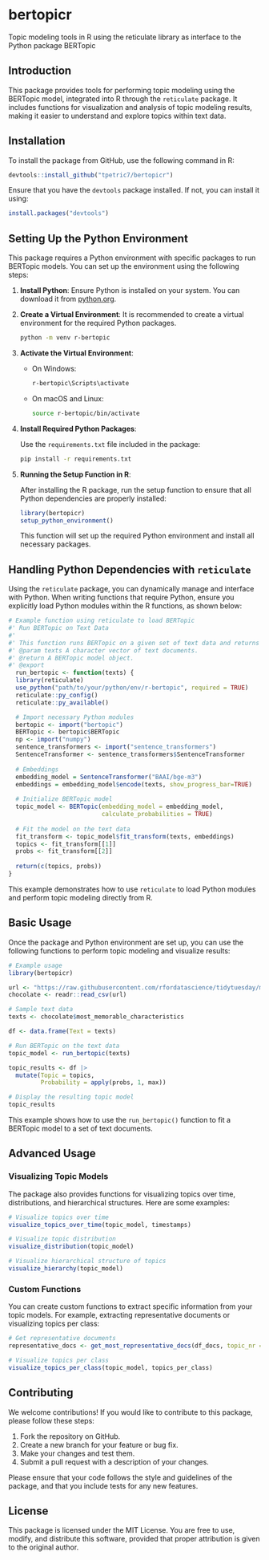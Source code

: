 # bertopicr

Topic modeling tools in R using the reticulate library as interface to the Python package BERTopic

## Introduction

This package provides tools for performing topic modeling using the BERTopic model, integrated into R through the `reticulate` package. It includes functions for visualization and analysis of topic modeling results, making it easier to understand and explore topics within text data.

## Installation

To install the package from GitHub, use the following command in R:

```r
devtools::install_github("tpetric7/bertopicr")
```

Ensure that you have the `devtools` package installed. If not, you can install it using:

```r
install.packages("devtools")
```

## Setting Up the Python Environment

This package requires a Python environment with specific packages to run BERTopic models. You can set up the environment using the following steps:

1. **Install Python**: Ensure Python is installed on your system. You can download it from [python.org](https://www.python.org/).

2. **Create a Virtual Environment**: It is recommended to create a virtual environment for the required Python packages.

    ```bash
    python -m venv r-bertopic
    ```

3. **Activate the Virtual Environment**:

    - On Windows:

        ```bash
        r-bertopic\Scripts\activate
        ```

    - On macOS and Linux:

        ```bash
        source r-bertopic/bin/activate
        ```

4. **Install Required Python Packages**:

    Use the `requirements.txt` file included in the package:

    ```bash
    pip install -r requirements.txt
    ```

5. **Running the Setup Function in R**:

    After installing the R package, run the setup function to ensure that all Python dependencies are properly installed:

    ```r
    library(bertopicr)
    setup_python_environment()
    ```

    This function will set up the required Python environment and install all necessary packages.

## Handling Python Dependencies with `reticulate`

Using the `reticulate` package, you can dynamically manage and interface with Python. When writing functions that require Python, ensure you explicitly load Python modules within the R functions, as shown below:

```r
# Example function using reticulate to load BERTopic
#' Run BERTopic on Text Data
#'
#' This function runs BERTopic on a given set of text data and returns the topic model.
#' @param texts A character vector of text documents.
#' @return A BERTopic model object.
#' @export
  run_bertopic <- function(texts) {
  library(reticulate)
  use_python("path/to/your/python/env/r-bertopic", required = TRUE)
  reticulate::py_config()
  reticulate::py_available()

  # Import necessary Python modules
  bertopic <- import("bertopic")
  BERTopic <- bertopic$BERTopic
  np <- import("numpy")
  sentence_transformers <- import("sentence_transformers")
  SentenceTransformer <- sentence_transformers$SentenceTransformer
  
  # Embeddings
  embedding_model = SentenceTransformer("BAAI/bge-m3")
  embeddings = embedding_model$encode(texts, show_progress_bar=TRUE)
  
  # Initialize BERTopic model
  topic_model <- BERTopic(embedding_model = embedding_model, 
                          calculate_probabilities = TRUE)
  
  # Fit the model on the text data
  fit_transform <- topic_model$fit_transform(texts, embeddings)
  topics <- fit_transform[[1]]
  probs <- fit_transform[[2]]
  
  return(c(topics, probs))
}
```

This example demonstrates how to use `reticulate` to load Python modules and perform topic modeling directly from R.

## Basic Usage

Once the package and Python environment are set up, you can use the following functions to perform topic modeling and visualize results:

```r
# Example usage
library(bertopicr)

url <- "https://raw.githubusercontent.com/rfordatascience/tidytuesday/master/data/2022/2022-01-18/chocolate.csv"
chocolate <- readr::read_csv(url)

# Sample text data
texts <- chocolate$most_memorable_characteristics

df <- data.frame(Text = texts)

# Run BERTopic on the text data
topic_model <- run_bertopic(texts)

topic_results <- df |> 
  mutate(Topic = topics, 
         Probability = apply(probs, 1, max))

# Display the resulting topic model
topic_results
```

This example shows how to use the `run_bertopic()` function to fit a BERTopic model to a set of text documents.

## Advanced Usage

### Visualizing Topic Models

The package also provides functions for visualizing topics over time, distributions, and hierarchical structures. Here are some examples:

```r
# Visualize topics over time
visualize_topics_over_time(topic_model, timestamps)

# Visualize topic distribution
visualize_distribution(topic_model)

# Visualize hierarchical structure of topics
visualize_hierarchy(topic_model)
```

### Custom Functions

You can create custom functions to extract specific information from your topic models. For example, extracting representative documents or visualizing topics per class:

```r
# Get representative documents
representative_docs <- get_most_representative_docs(df_docs, topic_nr = 3, n_docs = 5)

# Visualize topics per class
visualize_topics_per_class(topic_model, topics_per_class)
```

## Contributing

We welcome contributions! If you would like to contribute to this package, please follow these steps:

1. Fork the repository on GitHub.
2. Create a new branch for your feature or bug fix.
3. Make your changes and test them.
4. Submit a pull request with a description of your changes.

Please ensure that your code follows the style and guidelines of the package, and that you include tests for any new features.

## License

This package is licensed under the MIT License. You are free to use, modify, and distribute this software, provided that proper attribution is given to the original author.
